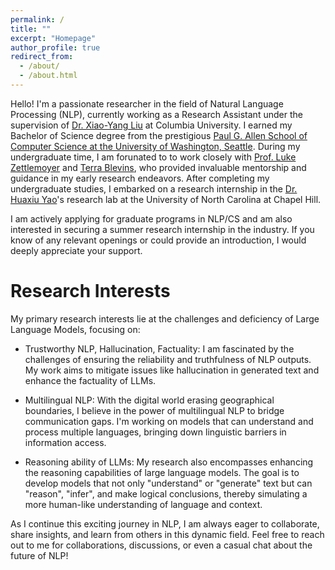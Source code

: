 ```yaml
---
permalink: /
title: ""
excerpt: "Homepage"
author_profile: true
redirect_from: 
  - /about/
  - /about.html
---
```

Hello! I'm a passionate researcher in the field of Natural Language Processing (NLP), currently working as a Research Assistant under the supervision of [Dr. Xiao-Yang Liu](https://scholar.google.com/citations?user=C83b8ncAAAAJ&hl=en) at Columbia University. I earned my Bachelor of Science degree from the prestigious [Paul G. Allen School of Computer Science at the University of Washington, Seattle](https://www.cs.washington.edu/). During my undergraduate time, I am forunated to to work closely with [Prof. Luke Zettlemoyer](https://www.cs.washington.edu/people/faculty/lsz) and [Terra Blevins](https://blvns.github.io/), who provided invaluable mentorship and guidance in my early research endeavors. After completing my undergraduate studies, I embarked on a research internship in the [Dr. Huaxiu Yao](https://www.huaxiuyao.io/)'s research lab at the University of North Carolina at Chapel Hill.

I am actively applying for graduate programs in NLP/CS and am also interested in securing a summer research internship in the industry. If you know of any relevant openings or could provide an introduction, I would deeply appreciate your support.

Research Interests
======
My primary research interests lie at the challenges and deficiency of Large Language Models, focusing on:

- Trustworthy NLP, Hallucination, Factuality: I am fascinated by the challenges of ensuring the reliability and truthfulness of NLP outputs. My work aims to mitigate issues like hallucination in generated text and enhance the factuality of LLMs.

- Multilingual NLP: With the digital world erasing geographical boundaries, I believe in the power of multilingual NLP to bridge communication gaps. I'm working on models that can understand and process multiple languages, bringing down linguistic barriers in information access.

- Reasoning ability of LLMs: My research also encompasses enhancing the reasoning capabilities of large language models. The goal is to develop models that not only "understand" or "generate" text but can "reason", "infer", and make logical conclusions, thereby simulating a more human-like understanding of language and context.

As I continue this exciting journey in NLP, I am always eager to collaborate, share insights, and learn from others in this dynamic field. Feel free to reach out to me for collaborations, discussions, or even a casual chat about the future of NLP!
